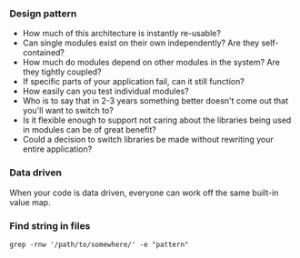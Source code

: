### Design pattern ###

- How much of this architecture is instantly re-usable?
- Can single modules exist on their own independently? Are they self-contained?
- How much do modules depend on other modules in the system? Are they tightly coupled?
- If specific parts of your application fail, can it still function?
- How easily can you test individual modules?
- Who is to say that in 2-3 years something better doesn't come out that you'll want to switch to?
- Is it flexible enough to support not caring about the libraries being used in modules can be of great benefit?
- Could a decision to switch libraries be made without rewriting your entire application?

### Data driven ###
When your code is data driven, everyone can work off the same built-in value map.

### Find string in files ###

    grep -rnw '/path/to/somewhere/' -e "pattern"

